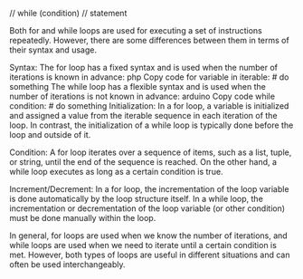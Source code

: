 // while (condition)
//   statement


Both for and while loops are used for executing a set of instructions repeatedly. However, there are some differences between them in terms of their syntax and usage.

Syntax:
The for loop has a fixed syntax and is used when the number of iterations is known in advance:
php
Copy code
for variable in iterable:
    # do something
The while loop has a flexible syntax and is used when the number of iterations is not known in advance:
arduino
Copy code
while condition:
    # do something
Initialization:
In a for loop, a variable is initialized and assigned a value from the iterable sequence in each iteration of the loop. In contrast, the initialization of a while loop is typically done before the loop and outside of it.

Condition:
A for loop iterates over a sequence of items, such as a list, tuple, or string, until the end of the sequence is reached. On the other hand, a while loop executes as long as a certain condition is true.

Increment/Decrement:
In a for loop, the incrementation of the loop variable is done automatically by the loop structure itself. In a while loop, the incrementation or decrementation of the loop variable (or other condition) must be done manually within the loop.

In general, for loops are used when we know the number of iterations, and while loops are used when we need to iterate until a certain condition is met. However, both types of loops are useful in different situations and can often be used interchangeably.